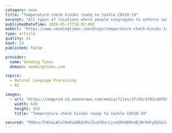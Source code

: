 ```yaml
---
category: news
title: "Temperature check kiosks ready to tackle COVID-19"
excerpt: "All types of locations where people congregate to enforce social distancing and identify individuals with high temperatures on account of COVID-19. In response, technology providers have developed automated identity and temperature monitoring tools that allow locations to check people's temperatures."
publishedDateTime: 2020-05-27T16:02:00Z
webUrl: "https://www.vendingtimes.com/blogs/temperature-check-kiosks-tackle-covid-19/"
type: article
quality: 24
heat: 24
published: false

provider:
  name: Vending Times
  domain: vendingtimes.com

topics:
  - Natural Language Processing
  - AI

images:
  - url: "https://nmgprod.s3.amazonaws.com/media/files/3f/03/3f03c40fb8c6e277102d45b81f05c226/cover_image_1590532571.png.640x360_q85_crop.png"
    width: 640
    height: 360
    title: "Temperature check kiosks ready to tackle COVID-19"

secured: "POOxa/fh6VwLWlu7AoKa1BkDJRvJ2uG36xrLj+uSRtOEMnUEjNrbhFy02XaJmIqz7wfGVe3lnkvsncVV2sT0i49iPzYk4UmRdATv9rngGRFgkg0rGvEUYel4C2FZ9ehyJwzu4Wy8ON/vKnX7l0+XzRBVyJ+MVDaDN4K63GLpVeB0qPw+RgN7RioB7/9F2j4q+6z5LJ0o0l53KvrDDJthmbbNHDlaENDVB52i7oaaw4lVE3fmeIsuX3hsNR1cHtyz5z1U4lJWjOYsrTO2Tnx+RtC5xnpDfIExwLTsWBgDCGgWfmNDOqwsjgGSgUis+NXa;JinkbWsKF/Vp9pAYDAfznw=="
---
```


